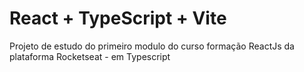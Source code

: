 # React + TypeScript + Vite

Projeto de estudo do primeiro modulo do curso formação ReactJs da plataforma Rocketseat - em Typescript
